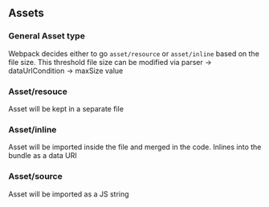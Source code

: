 ## Assets
### General Asset type
Webpack decides either to go `asset/resource` or `asset/inline` based on the file size. This threshold file size can be modified via parser -> dataUrlCondition -> maxSize value

### Asset/resouce
Asset will be kept in a separate file

### Asset/inline
Asset will be imported inside the file and merged in the code. Inlines into the bundle as a data URI

### Asset/source
Asset will be imported as a JS string

